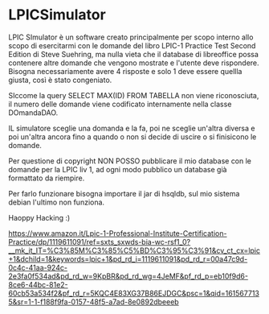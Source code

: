 # LPICSimulator
LPIC SImulator è un software creato principalmente per scopo interno allo scopo di esercitarmi con le domande del libro LPIC-1 Practice Test Second Edition  di Steve Suehring, ma nulla vieta che il database di libreoffice possa contenere altre domande che vengono mostrate e l'utente deve rispondere.
Bisogna necessariamente avere 4 risposte e solo 1 deve essere quellla giusta, così è stato congeniato.

SIccome la query SELECT MAX(ID) FROM TABELLA non viene riconosciuta, il numero delle domande viene codificato internamente nella classe DOmandaDAO.

IL simulatore sceglie una domanda e la fa, poi ne sceglie un'altra diversa e poi un'altra ancora fino a quando o non si decide di uscire o si finisicono le domande.

Per questione di copyright NON POSSO pubblicare il mio database con le domande per la LPIC liv 1, ad ogni modo pubblico un database già formattato da riempire.

Per farlo funzionare bisogna importare il jar di hsqldb, sul mio sistema debian l'ultimo non funziona.

Haoppy Hacking :)

https://www.amazon.it/Lpic-1-Professional-Institute-Certification-Practice/dp/1119611091/ref=sxts_sxwds-bia-wc-rsf1_0?__mk_it_IT=%C3%85M%C3%85%C5%BD%C3%95%C3%91&cv_ct_cx=lpic+1&dchild=1&keywords=lpic+1&pd_rd_i=1119611091&pd_rd_r=00a47c9d-0c4c-41aa-924c-2e3fa0f534ad&pd_rd_w=9KpBR&pd_rd_wg=4JeMF&pf_rd_p=eb10f9d6-8ce6-44bc-81e2-60cb53a534f2&pf_rd_r=5KQC4E83XG37B86EJDGC&psc=1&qid=1615677135&sr=1-1-f188f9fa-0157-48f5-a7ad-8e0892dbeeeb
